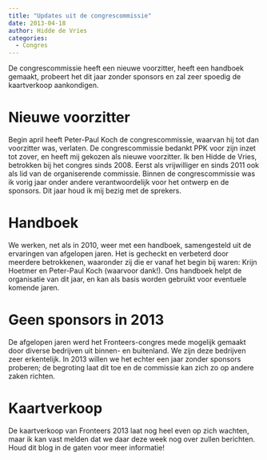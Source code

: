```yaml
---
title: "Updates uit de congrescommissie"
date: 2013-04-18
author: Hidde de Vries
categories: 
  - Congres
---
```

De congrescommissie heeft een nieuwe voorzitter, heeft een handboek gemaakt, probeert het dit jaar zonder sponsors en zal zeer spoedig de kaartverkoop aankondigen.

# Nieuwe voorzitter

Begin april heeft Peter-Paul Koch de congrescommissie, waarvan hij tot dan voorzitter was, verlaten. De congrescommissie bedankt PPK voor zijn inzet tot zover, en heeft mij gekozen als nieuwe voorzitter. Ik ben Hidde de Vries, betrokken bij het congres sinds 2008. Eerst als vrijwilliger en sinds 2011 ook als lid van de organiserende commissie. Binnen de congrescommissie was ik vorig jaar onder andere verantwoordelijk voor het ontwerp en de sponsors. Dit jaar houd ik mij bezig met de sprekers.

# Handboek

We werken, net als in 2010, weer met een handboek, samengesteld uit de ervaringen van afgelopen jaren. Het is gecheckt en verbeterd door meerdere betrokkenen, waaronder zij die er vanaf het begin bij waren: Krijn Hoetmer en Peter-Paul Koch (waarvoor dank!). Ons handboek helpt de organisatie van dit jaar, en kan als basis worden gebruikt voor eventuele komende jaren.

# Geen sponsors in 2013

De afgelopen jaren werd het Fronteers-congres mede mogelijk gemaakt door diverse bedrijven uit binnen- en buitenland. We zijn deze bedrijven zeer erkentelijk. In 2013 willen we het echter een jaar zonder sponsors proberen; de begroting laat dit toe en de commissie kan zich zo op andere zaken richten.

# Kaartverkoop

De kaartverkoop van Fronteers 2013 laat nog heel even op zich wachten, maar ik kan vast melden dat we daar deze week nog over zullen berichten. Houd dit blog in de gaten voor meer informatie!